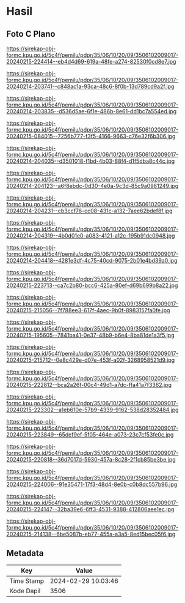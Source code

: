 # Hasil

## Foto C Plano

https://sirekap-obj-formc.kpu.go.id/5c4f/pemilu/pdpr/35/06/10/20/09/3506102009017-20240215-224414--eb4d4d69-619a-48fe-a274-82530f0cd8e7.jpg

https://sirekap-obj-formc.kpu.go.id/5c4f/pemilu/pdpr/35/06/10/20/09/3506102009017-20240214-203741--c848ac1a-93ca-48c6-8f0b-13d789cd9a2f.jpg

https://sirekap-obj-formc.kpu.go.id/5c4f/pemilu/pdpr/35/06/10/20/09/3506102009017-20240214-203835--d536d5ae-6f1e-486b-8e61-dd1bc7a554ed.jpg

https://sirekap-obj-formc.kpu.go.id/5c4f/pemilu/pdpr/35/06/10/20/09/3506102009017-20240215-084015--7256b777-f3f5-4166-9663-c76e32f6b306.jpg

https://sirekap-obj-formc.kpu.go.id/5c4f/pemilu/pdpr/35/06/10/20/09/3506102009017-20240214-204035--d3501018-f1bd-4b03-88f4-d1f5dba8c44c.jpg

https://sirekap-obj-formc.kpu.go.id/5c4f/pemilu/pdpr/35/06/10/20/09/3506102009017-20240214-204123--a6f8ebdc-0d30-4e0a-9c3d-85c9a0981249.jpg

https://sirekap-obj-formc.kpu.go.id/5c4f/pemilu/pdpr/35/06/10/20/09/3506102009017-20240214-204231--cb3ccf76-cc08-431c-a132-7aee62bdef8f.jpg

https://sirekap-obj-formc.kpu.go.id/5c4f/pemilu/pdpr/35/06/10/20/09/3506102009017-20240214-204319--4b0d01e0-a083-4121-a12c-195b91dc0948.jpg

https://sirekap-obj-formc.kpu.go.id/5c4f/pemilu/pdpr/35/06/10/20/09/3506102009017-20240214-204418--4281e3df-4c75-40cd-9075-2b01e4bd39a0.jpg

https://sirekap-obj-formc.kpu.go.id/5c4f/pemilu/pdpr/35/06/10/20/09/3506102009017-20240215-223713--ca7c2b80-bcc6-425a-80ef-d69b699b8a22.jpg

https://sirekap-obj-formc.kpu.go.id/5c4f/pemilu/pdpr/35/06/10/20/09/3506102009017-20240215-215056--7f788ee3-617f-4aec-9b0f-8983157fa0fe.jpg

https://sirekap-obj-formc.kpu.go.id/5c4f/pemilu/pdpr/35/06/10/20/09/3506102009017-20240215-195605--7841ba41-0e37-48b9-b6e4-8ba81de1a3f5.jpg

https://sirekap-obj-formc.kpu.go.id/5c4f/pemilu/pdpr/35/06/10/20/09/3506102009017-20240215-215712--0e8c429e-d07e-453f-a02f-3268958521d9.jpg

https://sirekap-obj-formc.kpu.go.id/5c4f/pemilu/pdpr/35/06/10/20/09/3506102009017-20240215-222812--bca2a26f-00c4-49d1-a7dc-ffa41a7f3362.jpg

https://sirekap-obj-formc.kpu.go.id/5c4f/pemilu/pdpr/35/06/10/20/09/3506102009017-20240215-223302--a1eb610e-57b9-4339-9162-538d28352484.jpg

https://sirekap-obj-formc.kpu.go.id/5c4f/pemilu/pdpr/35/06/10/20/09/3506102009017-20240215-223849--65def9ef-5f05-464e-a073-23c7cf53fe0c.jpg

https://sirekap-obj-formc.kpu.go.id/5c4f/pemilu/pdpr/35/06/10/20/09/3506102009017-20240215-220818--36d7017d-5930-457a-8c28-2f1cb85be3be.jpg

https://sirekap-obj-formc.kpu.go.id/5c4f/pemilu/pdpr/35/06/10/20/09/3506102009017-20240215-224006--91e35471-17f3-48d4-8e0b-c0b8dc557b96.jpg

https://sirekap-obj-formc.kpu.go.id/5c4f/pemilu/pdpr/35/06/10/20/09/3506102009017-20240215-224147--32ba39e6-6ff3-4531-9388-412806aee1ec.jpg

https://sirekap-obj-formc.kpu.go.id/5c4f/pemilu/pdpr/35/06/10/20/09/3506102009017-20240215-214138--6be5087b-eb77-455a-a3a5-8ed15bec05f6.jpg


## Metadata

| Key        | Value               |
| ---------- | ------------------- |
| Time Stamp | 2024-02-29 10:03:46 |
| Kode Dapil | 3506                |



